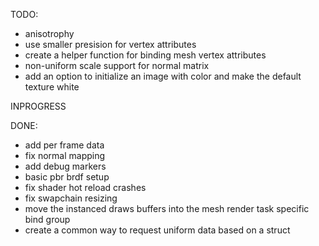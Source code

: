 TODO:
- anisotrophy
- use smaller presision for vertex attributes
- create a helper function for binding mesh vertex attributes
- non-uniform scale support for normal matrix
- add an option to initialize an image with color and make the default texture white

INPROGRESS

DONE:
- add per frame data
- fix normal mapping
- add debug markers
- basic pbr brdf setup
- fix shader hot reload crashes
- fix swapchain resizing
- move the instanced draws buffers into the mesh render task specific bind group
- create a common way to request uniform data based on a struct